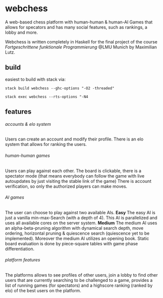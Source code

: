 # webchess
A web-based chess platform with human-human & human-AI Games that allows for specators and has many social features, such as rankings, a lobby and more.

Webchess is written completely in Haskell for the final project of the course *Fortgeschrittene funktionale Programmierung* @LMU Munich by Maximilian Lutz.

## build
easiest to build with stack via:
```
stack build webchess --ghc-options "-O2 -threaded"
```
```
stack exec webchess --rts-options "-N4
```

## features

###### accounts & elo system
Users can create an account and modify their profile. There is an elo system that allows for ranking the users.
###### human-human games
Users can play against each other. The board is clickable, there is a spectator mode (that means everybody can follow the game with live autoupdates by just visiting the stable link of the game) There is account verification, so only the authorized players can make moves.
###### AI games
The user can choose to play against two available AIs.
**Easy** The easy AI is just a vanilla min-max-Search (with a depth of 4). This AI is parallelized and uses all available cores on the server system.
**Medium** The medium AI uses an alpha-beta-pruning algorithm with dynamical search depth, move ordering, horizontal pruning & quiescence search (quiescence yet to be implemented). Moreover the medium AI utilizes an opening book. Static board evaluation is done by piece-square tables with game phase differentiation.
###### platform features
The platforms allows to see profiles of other users, join a lobby to find other users that are currently searching to be challenged to a game, provides a list of running games (for spectators) and a highscore ranking (ranked by elo) of the best users on the platform.
